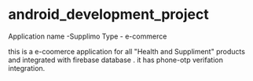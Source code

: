 # android_development_project
Application name -Supplimo
Type - e-commerce

this is a e-coomerce application for all "Health and Suppliment" products
and integrated with firebase database .
it has phone-otp verifation integration.
